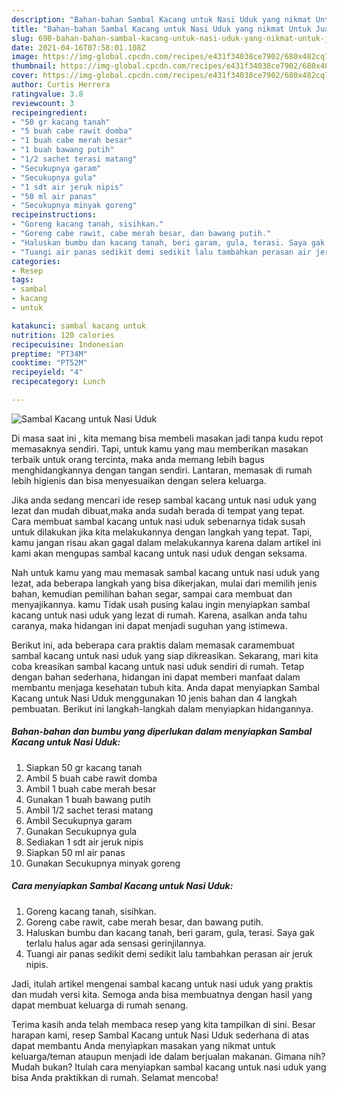 ```yaml
---
description: "Bahan-bahan Sambal Kacang untuk Nasi Uduk yang nikmat Untuk Jualan"
title: "Bahan-bahan Sambal Kacang untuk Nasi Uduk yang nikmat Untuk Jualan"
slug: 698-bahan-bahan-sambal-kacang-untuk-nasi-uduk-yang-nikmat-untuk-jualan
date: 2021-04-16T07:58:01.108Z
image: https://img-global.cpcdn.com/recipes/e431f34038ce7902/680x482cq70/sambal-kacang-untuk-nasi-uduk-foto-resep-utama.jpg
thumbnail: https://img-global.cpcdn.com/recipes/e431f34038ce7902/680x482cq70/sambal-kacang-untuk-nasi-uduk-foto-resep-utama.jpg
cover: https://img-global.cpcdn.com/recipes/e431f34038ce7902/680x482cq70/sambal-kacang-untuk-nasi-uduk-foto-resep-utama.jpg
author: Curtis Herrera
ratingvalue: 3.8
reviewcount: 3
recipeingredient:
- "50 gr kacang tanah"
- "5 buah cabe rawit domba"
- "1 buah cabe merah besar"
- "1 buah bawang putih"
- "1/2 sachet terasi matang"
- "Secukupnya garam"
- "Secukupnya gula"
- "1 sdt air jeruk nipis"
- "50 ml air panas"
- "Secukupnya minyak goreng"
recipeinstructions:
- "Goreng kacang tanah, sisihkan."
- "Goreng cabe rawit, cabe merah besar, dan bawang putih."
- "Haluskan bumbu dan kacang tanah, beri garam, gula, terasi. Saya gak terlalu halus agar ada sensasi gerinjilannya."
- "Tuangi air panas sedikit demi sedikit lalu tambahkan perasan air jeruk nipis."
categories:
- Resep
tags:
- sambal
- kacang
- untuk

katakunci: sambal kacang untuk 
nutrition: 120 calories
recipecuisine: Indonesian
preptime: "PT34M"
cooktime: "PT52M"
recipeyield: "4"
recipecategory: Lunch

---
```



![Sambal Kacang untuk Nasi Uduk](https://img-global.cpcdn.com/recipes/e431f34038ce7902/680x482cq70/sambal-kacang-untuk-nasi-uduk-foto-resep-utama.jpg)

Di masa  saat ini , kita memang bisa membeli masakan jadi tanpa kudu repot memasaknya sendiri. Tapi, untuk kamu yang mau memberikan masakan terbaik untuk orang tercinta, maka anda memang lebih bagus menghidangkannya dengan tangan sendiri. Lantaran, memasak di rumah lebih higienis dan bisa menyesuaikan dengan selera keluarga.

Jika anda sedang mencari ide resep sambal kacang untuk nasi uduk yang lezat dan mudah dibuat,maka anda sudah berada di tempat yang tepat. Cara membuat sambal kacang untuk nasi uduk  sebenarnya tidak susah untuk dilakukan jika kita melakukannya dengan langkah yang tepat. Tapi, kamu jangan risau akan gagal dalam melakukannya 
karena dalam artikel ini kami akan mengupas sambal kacang untuk nasi uduk dengan seksama.  



Nah untuk kamu yang mau memasak sambal kacang untuk nasi uduk yang lezat, ada beberapa langkah yang bisa dikerjakan, mulai dari memilih jenis bahan, kemudian pemilihan bahan segar, sampai cara membuat dan menyajikannya. kamu Tidak usah pusing kalau ingin menyiapkan sambal kacang untuk nasi uduk yang lezat di rumah. Karena, asalkan anda  tahu caranya, maka hidangan ini dapat menjadi suguhan yang istimewa.

Berikut ini, ada beberapa cara praktis  dalam memasak caramembuat sambal kacang untuk nasi uduk yang siap dikreasikan. Sekarang, mari kita coba kreasikan sambal kacang untuk nasi uduk sendiri di rumah. Tetap dengan bahan sederhana, hidangan ini dapat memberi manfaat dalam membantu menjaga kesehatan tubuh kita. Anda dapat menyiapkan Sambal Kacang untuk Nasi Uduk menggunakan 10 jenis bahan dan 4 langkah pembuatan. Berikut ini langkah-langkah dalam menyiapkan hidangannya.

<!--inarticleads1-->

##### Bahan-bahan dan bumbu yang diperlukan dalam menyiapkan Sambal Kacang untuk Nasi Uduk:

1. Siapkan 50 gr kacang tanah
1. Ambil 5 buah cabe rawit domba
1. Ambil 1 buah cabe merah besar
1. Gunakan 1 buah bawang putih
1. Ambil 1/2 sachet terasi matang
1. Ambil Secukupnya garam
1. Gunakan Secukupnya gula
1. Sediakan 1 sdt air jeruk nipis
1. Siapkan 50 ml air panas
1. Gunakan Secukupnya minyak goreng




<!--inarticleads2-->

##### Cara menyiapkan Sambal Kacang untuk Nasi Uduk:

1. Goreng kacang tanah, sisihkan.
1. Goreng cabe rawit, cabe merah besar, dan bawang putih.
1. Haluskan bumbu dan kacang tanah, beri garam, gula, terasi. Saya gak terlalu halus agar ada sensasi gerinjilannya.
1. Tuangi air panas sedikit demi sedikit lalu tambahkan perasan air jeruk nipis.




Jadi, itulah artikel mengenai  sambal kacang untuk nasi uduk  yang praktis dan mudah versi kita. Semoga anda bisa membuatnya dengan hasil yang dapat membuat keluarga di rumah senang. 

Terima kasih anda telah membaca resep yang kita tampilkan di sini. Besar harapan kami, resep  Sambal Kacang untuk Nasi Uduk sederhana di atas dapat membantu Anda menyiapkan masakan yang nikmat untuk keluarga/teman ataupun menjadi ide dalam berjualan makanan. Gimana nih? Mudah bukan? Itulah cara menyiapkan sambal kacang untuk nasi uduk yang bisa Anda praktikkan di rumah. Selamat mencoba!

